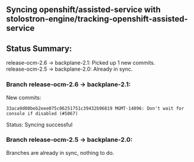 ## Syncing openshift/assisted-service with stolostron-engine/tracking-openshift-assisted-service

## Status Summary:

release-ocm-2.6 -> backplane-2.1: Picked up 1 new commits.  
release-ocm-2.5 -> backplane-2.0: Already in sync.  

### Branch release-ocm-2.6 -> backplane-2.1:

New commits:

```
33aca9d00beb2eee075c06251751c39432b96819 MGMT-14096: Don't wait for console if disabled (#5067)
```

Status: Syncing successful

### Branch release-ocm-2.5 -> backplane-2.0:

Branches are already in sync, nothing to do.
